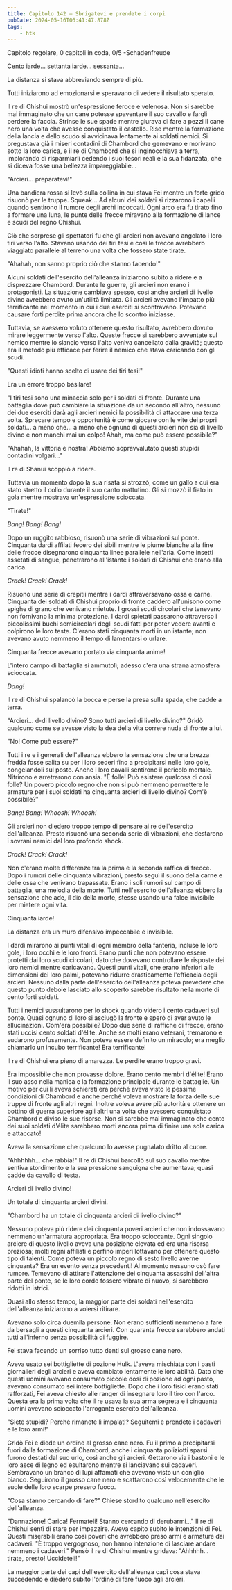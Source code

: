 ```yaml
---
title: Capitolo 142 – Sbrigatevi e prendete i corpi
pubDate: 2024-05-16T06:41:47.878Z
tags:
    - htk
---
```


Capitolo regolare,
0 capitoli in coda, 0/5
-Schadenfreude

Cento iarde... settanta iarde... sessanta...

La distanza si stava abbreviando sempre di più.

Tutti iniziarono ad emozionarsi e speravano di vedere il risultato sperato.

Il re di Chishui mostrò un'espressione feroce e velenosa. Non si sarebbe mai immaginato che un cane potesse spaventare il suo cavallo e fargli perdere la faccia. Strinse le sue spade mentre giurava di fare a pezzi il cane nero una volta che avesse conquistato il castello.
Rise mentre la formazione della lancia e dello scudo si avvicinava lentamente ai soldati nemici. Si pregustava già i miseri contadini di Chambord che gemevano e morivano sotto la loro carica, e il re di Chambord che si inginocchiava a terra, implorando di risparmiarli cedendo i suoi tesori reali e la sua fidanzata, che si diceva fosse una bellezza impareggiabile...

"Arcieri... preparatevi!"

Una bandiera rossa si levò sulla collina in cui stava Fei mentre un forte grido risuonò per le truppe. Squeak... Ad alcuni dei soldati si rizzarono i capelli quando sentirono il rumore degli archi incoccati. Ogni arco era fu tirato fino a formare una luna, le punte delle frecce miravano alla formazione di lance e scudi del regno Chishui.

Ciò che sorprese gli spettatori fu che gli arcieri non avevano angolato i loro tiri verso l'alto. Stavano usando dei tiri tesi e così le frecce avrebbero viaggiato parallele al terreno una volta che fossero state tirate.

"Ahahah, non sanno proprio ciò che stanno facendo!"

Alcuni soldati dell'esercito dell'alleanza iniziarono subito a ridere e a disprezzare Chambord. Durante le guerre, gli arcieri non erano i protagonisti. La situazione cambiava spesso, così anche arcieri di livello divino avrebbero avuto un'utilità limitata. Gli arcieri avevano l'impatto più terrificante nel momento in cui i due eserciti si scontravano. Potevano causare forti perdite prima ancora che lo scontro iniziasse.

Tuttavia, se avessero voluto ottenere questo risultato, avrebbero dovuto mirare leggermente verso l'alto. Queste frecce si sarebbero avventate sul nemico mentre lo slancio verso l'alto veniva cancellato dalla gravità; questo era il metodo più efficace per ferire il nemico che stava caricando con gli scudi.

"Questi idioti hanno scelto di usare dei tiri tesi!"

Era un errore troppo basilare!

"I tiri tesi sono una minaccia solo per i soldati di fronte. Durante una battaglia dove può cambiare la situazione da un secondo all'altro, nessuno dei due eserciti darà agli arcieri nemici la possibilità di attaccare una terza volta. Sprecare tempo e opportunità è come giocare con le vite dei propri soldati... a meno che... a meno che ognuno di questi arcieri non sia di livello divino e non manchi mai un colpo! Ahah, ma come può essere possibile?"

"Ahahah, la vittoria è nostra! Abbiamo sopravvalutato questi stupidi contadini volgari..."

Il re di Shanui scoppiò a ridere.

Tuttavia un momento dopo la sua risata si strozzò, come un gallo a cui era stato stretto il collo durante il suo canto mattutino. Gli si mozzò il fiato in gola mentre mostrava un'espressione scioccata.

"Tirate!"

<em>Bang! Bang! Bang!</em>

Dopo un ruggito rabbioso, risuonò una serie di vibrazioni sul ponte. Cinquanta dardi affilati fecero dei sibili mentre le piume bianche alla fine delle frecce disegnarono cinquanta linee parallele nell'aria. Come insetti assetati di sangue, penetrarono all'istante i soldati di Chishui che erano alla carica.

<em>Crack! Crack! Crack!</em>

Risuonò una serie di crepitii mentre i dardi attraversavano ossa e carne. Cinquanta dei soldati di Chishui proprio di fronte caddero all'unisono come spighe di grano che venivano mietute. I grossi scudi circolari che tenevano non fornivano la minima protezione. I dardi spietati passarono attraverso i piccolissimi buchi semicircolari degli scudi fatti per poter vedere avanti e colpirono le loro teste. C'erano stati cinquanta morti in un istante; non avevano avuto nemmeno il tempo di lamentarsi o urlare.

Cinquanta frecce avevano portato via cinquanta anime!

L'intero campo di battaglia si ammutolì; adesso c'era una strana atmosfera scioccata.

<em>Dang!</em>

Il re di Chishui spalancò la bocca e perse la presa sulla spada, che cadde a terra.

"Arcieri... d-di livello divino? Sono tutti arcieri di livello divino?" Gridò qualcuno come se avesse visto la dea della vita correre nuda di fronte a lui.

"No! Come può essere?"

Tutti i re e i generali dell'alleanza ebbero la sensazione che una brezza fredda fosse salita su per i loro sederi fino a precipitarsi nelle loro gole, congelandoli sul posto. Anche i loro cavalli sentirono il pericolo mortale. Nitrirono e arretrarono con ansia. "È folle! Può esistere qualcosa di così folle? Un povero piccolo regno che non si può nemmeno permettere le armature per i suoi soldati ha cinquanta arcieri di livello divino? Com'è possibile?"

<em>Bang! Bang! Whoosh! Whoosh!</em>

Gli arcieri non diedero troppo tempo di pensare ai re dell'esercito dell'alleanza. Presto risuonò una seconda serie di vibrazioni, che destarono i sovrani nemici dal loro profondo shock.

<em>Crack! Crack! Crack!</em>

Non c'erano molte differenze tra la prima e la seconda raffica di frecce. Dopo i rumori delle cinquanta vibrazioni, presto seguì il suono della carne e delle ossa che venivano trapassate. Erano i soli rumori sul campo di battaglia, una melodia della morte. Tutti nell'esercito dell'alleanza ebbero la sensazione che ade, il dio della morte, stesse usando una falce invisibile per mietere ogni vita.

Cinquanta iarde!

La distanza era un muro difensivo impeccabile e invisibile.

I dardi mirarono ai punti vitali di ogni membro della fanteria, incluse le loro gole, i loro occhi e le loro fronti. Erano punti che non potevano essere protetti dai loro scudi circolari, dato che dovevano controllare le risposte dei loro nemici mentre caricavano. Questi punti vitali, che erano inferiori alle dimensioni dei loro palmi, potevano ridurre drasticamente l'efficacia degli arcieri.
Nessuno dalla parte dell'esercito dell'alleanza poteva prevedere che questo punto debole lasciato allo scoperto sarebbe risultato nella morte di cento forti soldati.

Tutti i nemici sussultarono per lo shock quando videro i cento cadaveri sul ponte. Quasi ognuno di loro si asciugò la fronte e sperò di aver avuto le allucinazioni. Com'era possibile? Dopo due serie di raffiche di frecce, erano stati uccisi cento soldati d'élite. Anche se molti erano veterani, tremarono e sudarono profusamente. Non poteva essere definito un miracolo; era meglio chiamarlo un incubo terrificante! Era terrificante!

Il re di Chishui era pieno di amarezza. Le perdite erano troppo gravi.

Era impossibile che non provasse dolore. Erano cento membri d'élite! Erano il suo asso nella manica e la formazione principale durante le battaglie. Un motivo per cui li aveva schierati era perché aveva visto le pessime condizioni di Chambord e anche perché voleva mostrare la forza delle sue truppe di fronte agli altri regni. Inoltre voleva avere più autorità e ottenere un bottino di guerra superiore agli altri una volta che avessero conquistato Chambord e diviso le sue risorse.
Non si sarebbe mai immaginato che cento dei suoi soldati d'élite sarebbero morti ancora prima di finire una sola carica e attaccato!

Aveva la sensazione che qualcuno lo avesse pugnalato dritto al cuore.

"Ahhhhhh... che rabbia!" Il re di Chishui barcollò sul suo cavallo mentre sentiva stordimento e la sua pressione sanguigna che aumentava; quasi cadde da cavallo di testa.

Arcieri di livello divino!

Un totale di cinquanta arcieri divini.

"Chambord ha un totale di cinquanta arcieri di livello divino?"

Nessuno poteva più ridere dei cinquanta poveri arcieri che non indossavano nemmeno un'armatura appropriata. Era troppo scioccante. Ogni singolo arciere di questo livello aveva una posizione elevata ed era una risorsa preziosa; molti regni affiliati e perfino imperi lottavano per ottenere questo tipo di talenti.
Come poteva un piccolo regno di sesto livello averne cinquanta? Era un evento senza precedenti! Al momento nessuno osò fare rumore. Temevano di attirare l'attenzione dei cinquanta assassini dell'altra parte del ponte, se le loro corde fossero vibrate di nuovo, si sarebbero ridotti in istrici.

Quasi allo stesso tempo, la maggior parte dei soldati nell'esercito dell'alleanza iniziarono a volersi ritirare.

Avevano solo circa duemila persone. Non erano sufficienti nemmeno a fare da bersagli a questi cinquanta arcieri. Con quaranta frecce sarebbero andati tutti all'inferno senza possibilità di fuggire.

Fei stava facendo un sorriso tutto denti sul grosso cane nero.

Aveva usato sei bottigliette di pozione Hulk. L'aveva mischiata con i pasti giornalieri degli arcieri e aveva cambiato lentamente le loro abilità. Dato che questi uomini avevano consumato piccole dosi di pozione ad ogni pasto, avevano consumato sei intere bottigliette. Dopo che i loro fisici erano stati rafforzati, Fei aveva chiesto alle ranger di insegnare loro il tiro con l'arco. Questa era la prima volta che il re usava la sua arma segreta e i cinquanta uomini avevano scioccato l'arrogante esercito dell'alleanza.

"Siete stupidi? Perché rimanete lì impalati? Seguitemi e prendete i cadaveri e le loro armi!"

Gridò Fei e diede un ordine al grosso cane nero. Fu il primo a precipitarsi fuori dalla formazione di Chambord, anche i cinquanta poliziotti sparsi furono destati dal suo urlo, così anche gli arcieri. Gettarono via i bastoni e le loro asce di legno ed esultarono mentre si lanciavano sui cadaveri. Sembravano un branco di lupi affamati che avevano visto un coniglio bianco. Seguirono il grosso cane nero e scattarono così velocemente che le suole delle loro scarpe presero fuoco.

"Cosa stanno cercando di fare?" Chiese stordito qualcuno nell'esercito dell'alleanza.

"Dannazione! Carica! Fermateli! Stanno cercando di derubarmi..." Il re di Chishui sentì di stare per impazzire. Aveva capito subito le intenzioni di Fei. Questi miserabili erano così poveri che avrebbero preso armi e armature dai cadaveri. "È troppo vergognoso, non hanno intenzione di lasciare andare nemmeno i cadaveri." Pensò il re di Chishui mentre gridava: "Ahhhhh... tirate, presto! Uccideteli!"

La maggior parte dei capi dell'esercito dell'alleanza capì cosa stava succedendo e diedero subito l'ordine di fare fuoco agli arcieri.


